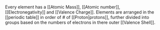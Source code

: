 Every element has a [[Atomic Mass]], [[Atomic number]], [[Electronegativity]] and [[Valence Charge]]. Elements are arranged in the [[periodic table]] in order of # of [[Proton|protons]], further divided into groups based on the numbers of electrons in there outer [[Valence Shell]].